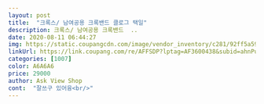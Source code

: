 ```yaml
---
layout: post 
title:  "크록스/ 남여공용 크록밴드 클로그 택일" 
description: 크록스/ 남여공용 크록밴드  ..
date: 2020-08-11 06:44:27 
img: https://static.coupangcdn.com/image/vendor_inventory/c281/92ff5a5993bea9f7b3a3d6ef3ff8aa8734018a9665c56405265d526becd9.jpg 
linkUrl: https://link.coupang.com/re/AFFSDP?lptag=AF3600438&subid=ahnPublicAsk&pageKey=1375841466&itemId=2409084401&vendorItemId=70532743638&traceid=V0-113-5b47dca11a7face3 
categories: [1007] 
color: A6A6A6 
price: 29000 
author: Ask View Shop 
cont:  "잘쓰구 있어융<br/>" 
---
```

